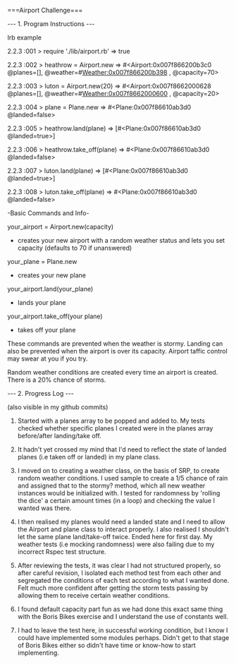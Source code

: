 ===Airport Challenge===

--- 1. Program Instructions ---




Irb example

2.2.3 :001 > require './lib/airport.rb'
 => true

2.2.3 :002 > heathrow = Airport.new
 => #<Airport:0x007f866200b3c0 @planes=[], @weather=#<Weather:0x007f866200b398>
 , @capacity=70>

2.2.3 :003 > luton = Airport.new(20)
 => #<Airport:0x007f8662000628 @planes=[], @weather=#<Weather:0x007f8662000600>
 , @capacity=20>

2.2.3 :004 > plane = Plane.new
 => #<Plane:0x007f86610ab3d0 @landed=false>

2.2.3 :005 > heathrow.land(plane)
 => [#<Plane:0x007f86610ab3d0 @landed=true>]

2.2.3 :006 > heathrow.take_off(plane)
 => #<Plane:0x007f86610ab3d0 @landed=false>

2.2.3 :007 > luton.land(plane)
 => [#<Plane:0x007f86610ab3d0 @landed=true>]

2.2.3 :008 > luton.take_off(plane)
 => #<Plane:0x007f86610ab3d0 @landed=false>






-Basic Commands and Info-


your_airport = Airport.new(capacity)        
- creates your new airport with a random weather status and lets you set capacity
(defaults to 70 if unanswered)

your_plane = Plane.new                      
- creates your new plane

your_airport.land(your_plane)         
- lands your plane

your_airport.take_off(your plane)
- takes off your plane



These commands are prevented when the weather is stormy. Landing can also be
prevented when the airport is over its capacity. Airport taffic control may
swear at you if you try.

Random weather conditions are created every time an airport is created. There
is a 20% chance of storms.







--- 2. Progress Log ---

(also visible in my github commits)

1. Started with a planes array to be popped and added to. My tests checked
   whether specific planes I created were in the planes array before/after
   landing/take off.

2. It hadn't yet crossed my mind that I'd need to reflect the state of landed
   planes (i.e taken off or landed) in my plane class.

3. I moved on to creating a weather class, on the basis of SRP, to create
   random weather conditions. I used sample to create a 1/5 chance of rain
   and assigned that to the stormy? method, which all new weather instances
   would be initialized with. I tested for randomness by 'rolling the dice'
   a certain amount times (in a loop) and checking the value I wanted was
   there.

4. I then realised my planes would need a landed state and I need to
   allow the Airport and plane class to interact properly. I also realised I
   shouldn't let the same plane land/take-off twice. Ended here for first day.
   My weather tests (i.e mocking randomness) were also failing due
   to my incorrect Rspec test structure.

5. After reviewing the tests, it was clear I had not structured properly,
   so after careful revision, I isolated each method test from each other and
   segregated the conditions of each test according to what I wanted done.
   Felt much more confident after getting the storm tests passing by allowing
   them to receive certain weather conditions.

6. I found default capacity part fun as we had done this exact same thing with
   the Boris Bikes exercise and I understand the use of constants well.

7. I had to leave the test here, in successful working condition, but I know
   I could have implemented some modules perhaps. Didn't get to that stage of
   Boris Bikes either so didn't have time or know-how to start implementing.
